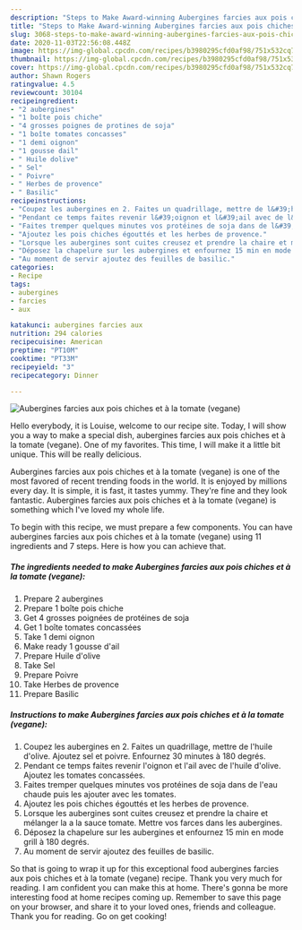```yaml
---
description: "Steps to Make Award-winning Aubergines farcies aux pois chiches et à la tomate (vegane)"
title: "Steps to Make Award-winning Aubergines farcies aux pois chiches et à la tomate (vegane)"
slug: 3068-steps-to-make-award-winning-aubergines-farcies-aux-pois-chiches-et-a-la-tomate-vegane
date: 2020-11-03T22:56:08.448Z
image: https://img-global.cpcdn.com/recipes/b3980295cfd0af98/751x532cq70/aubergines-farcies-aux-pois-chiches-et-a-la-tomate-vegane-photo-principale-de-la-recette.jpg
thumbnail: https://img-global.cpcdn.com/recipes/b3980295cfd0af98/751x532cq70/aubergines-farcies-aux-pois-chiches-et-a-la-tomate-vegane-photo-principale-de-la-recette.jpg
cover: https://img-global.cpcdn.com/recipes/b3980295cfd0af98/751x532cq70/aubergines-farcies-aux-pois-chiches-et-a-la-tomate-vegane-photo-principale-de-la-recette.jpg
author: Shawn Rogers
ratingvalue: 4.5
reviewcount: 30104
recipeingredient:
- "2 aubergines"
- "1 boîte pois chiche"
- "4 grosses poignes de protines de soja"
- "1 boîte tomates concasses"
- "1 demi oignon"
- "1 gousse dail"
- " Huile dolive"
- " Sel"
- " Poivre"
- " Herbes de provence"
- " Basilic"
recipeinstructions:
- "Coupez les aubergines en 2. Faites un quadrillage, mettre de l&#39;huile d&#39;olive. Ajoutez sel et poivre. Enfournez 30 minutes à 180 degrés."
- "Pendant ce temps faites revenir l&#39;oignon et l&#39;ail avec de l&#39;huile d&#39;olive. Ajoutez les tomates concassées."
- "Faites tremper quelques minutes vos protéines de soja dans de l&#39;eau chaude puis les ajouter avec les tomates."
- "Ajoutez les pois chiches égouttés et les herbes de provence."
- "Lorsque les aubergines sont cuites creusez et prendre la chaire et mélanger la a la sauce tomate. Mettre vos farces dans les aubergines."
- "Déposez la chapelure sur les aubergines et enfournez 15 min en mode grill à 180 degrés."
- "Au moment de servir ajoutez des feuilles de basilic."
categories:
- Recipe
tags:
- aubergines
- farcies
- aux

katakunci: aubergines farcies aux 
nutrition: 294 calories
recipecuisine: American
preptime: "PT10M"
cooktime: "PT33M"
recipeyield: "3"
recipecategory: Dinner

---
```



![Aubergines farcies aux pois chiches et à la tomate (vegane)](https://img-global.cpcdn.com/recipes/b3980295cfd0af98/751x532cq70/aubergines-farcies-aux-pois-chiches-et-a-la-tomate-vegane-photo-principale-de-la-recette.jpg)

Hello everybody, it is Louise, welcome to our recipe site. Today, I will show you a way to make a special dish, aubergines farcies aux pois chiches et à la tomate (vegane). One of my favorites. This time, I will make it a little bit unique. This will be really delicious.

Aubergines farcies aux pois chiches et à la tomate (vegane) is one of the most favored of recent trending foods in the world. It is enjoyed by millions every day. It is simple, it is fast, it tastes yummy. They're fine and they look fantastic. Aubergines farcies aux pois chiches et à la tomate (vegane) is something which I've loved my whole life.




To begin with this recipe, we must prepare a few components. You can have aubergines farcies aux pois chiches et à la tomate (vegane) using 11 ingredients and 7 steps. Here is how you can achieve that.

<!--inarticleads1-->

##### The ingredients needed to make Aubergines farcies aux pois chiches et à la tomate (vegane):

1. Prepare 2 aubergines
1. Prepare 1 boîte pois chiche
1. Get 4 grosses poignées de protéines de soja
1. Get 1 boîte tomates concassées
1. Take 1 demi oignon
1. Make ready 1 gousse d&#39;ail
1. Prepare  Huile d&#39;olive
1. Take  Sel
1. Prepare  Poivre
1. Take  Herbes de provence
1. Prepare  Basilic




<!--inarticleads2-->

##### Instructions to make Aubergines farcies aux pois chiches et à la tomate (vegane):

1. Coupez les aubergines en 2. Faites un quadrillage, mettre de l&#39;huile d&#39;olive. Ajoutez sel et poivre. Enfournez 30 minutes à 180 degrés.
1. Pendant ce temps faites revenir l&#39;oignon et l&#39;ail avec de l&#39;huile d&#39;olive. Ajoutez les tomates concassées.
1. Faites tremper quelques minutes vos protéines de soja dans de l&#39;eau chaude puis les ajouter avec les tomates.
1. Ajoutez les pois chiches égouttés et les herbes de provence.
1. Lorsque les aubergines sont cuites creusez et prendre la chaire et mélanger la a la sauce tomate. Mettre vos farces dans les aubergines.
1. Déposez la chapelure sur les aubergines et enfournez 15 min en mode grill à 180 degrés.
1. Au moment de servir ajoutez des feuilles de basilic.




So that is going to wrap it up for this exceptional food aubergines farcies aux pois chiches et à la tomate (vegane) recipe. Thank you very much for reading. I am confident you can make this at home. There's gonna be more interesting food at home recipes coming up. Remember to save this page on your browser, and share it to your loved ones, friends and colleague. Thank you for reading. Go on get cooking!
